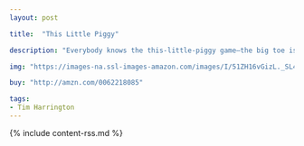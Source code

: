 ```yaml
---
layout: post

title:  "This Little Piggy"

description: "Everybody knows the this-little-piggy game—the big toe is the little piggy who went to market, and the baby toe is the little piggy who went wee wee wee all the way home. But what about the toes on the other foot? It turns out none of those piggies is eating roast beef…one is playing the drums. One is riding a go-kart. One is dancing. One is flying a plane. And one of the little piggies has built a rocket ship and is traveling into outer space!"

img: "https://images-na.ssl-images-amazon.com/images/I/51ZH16vGizL._SL480_.jpg"

buy: "http://amzn.com/0062218085"

tags:
- Tim Harrington
---
```


{% include content-rss.md %}